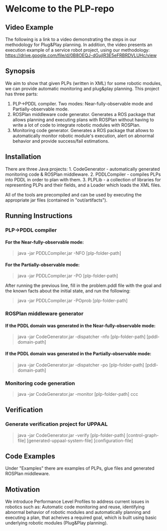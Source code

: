 # Welcome to the PLP-repo

## Video Example
The following is a link to a video demonstrating the steps in our methodology for Plug&Play planning. In addition, the video presents an execution example of a service robot project, using our methodology:
https://drive.google.com/file/d/0B8OEQJ-dGujlR3E5eFRBRDVLUHc/view

## Synopsis
We aim to show that given PLPs (written in XML) for some robotic modules, we can provide automatic monitoring and plug&play planning.
This project has three parts:
1. PLP->PDDL compiler. Two modes: Near-fully-observable mode and Partially-observable mode.
2. ROSPlan middleware code generator. Generates a ROS package that allows planning and executing plans with ROSPlan without having to write a lot of code to integrate robotic modules with ROSPlan.
3. Monitoring code generator. Generates a ROS package that allows to automatically monitor robotic module's execution, alert on abnormal behavior and provide success/fail estimations.

## Installation

There are three Java projects: 1. CodeGenerator - automatically generated monitoring code & ROSPlan middleware. 2. PDDLCompiler - compiles PLPs into PDDL in order to plan with them. 3. PLPLib - a collection of libraries for representing PLPs and their fields, and a Loader which loads the XML files.

All of the tools are precompiled and can be used by executing the appropriate jar files (contained in "out/artifacts").

## Running Instructions

### PLP->PDDL compiler 

#### For the Near-fully-observable mode:
> java -jar PDDLCompiler.jar -NFO [plp-folder-path]

#### For the Partially-observable mode:
> java -jar PDDLCompiler.jar -PO [plp-folder-path]

After running the previous line, fill in the problem.pddl file with the goal and the known facts about the initial state, and run the following:

> java -jar PDDLCompiler.jar -POprob [plp-folder-path]

### ROSPlan middleware generator

#### If the PDDL domain was generated in the Near-fully-observable mode:
> java -jar CodeGenerator.jar -dispatcher -nfo [plp-folder-path] [pddl-domain-path]

#### If the PDDL domain was generated in the Partially-observable mode:
> java -jar CodeGenerator.jar -dispatcher -po [plp-folder-path] [pddl-domain-path]

### Monitoring code generation

> java -jar CodeGenerator.jar -monitor [plp-folder-path]
ccc

## Verification

### Generate verification project for UPPAAL

> java -jar CodeGenerator.jar -verify [plp-folder-path] [control-graph-file] [generated-uppaal-system-file] [configuration-file]

## Code Examples

Under "Examples" there are examples of PLPs, glue files and generated ROSPlan middleware.

## Motivation

We introduce Performance Level Profiles to address current issues in robotics such as: Automatic code monitoring and reuse, identifying abnormal behavior of robotic modules and  automatically planning and executing a plan, that acheives a required goal, which is built using basic underlying robotic modules (Plug&Play planning).

